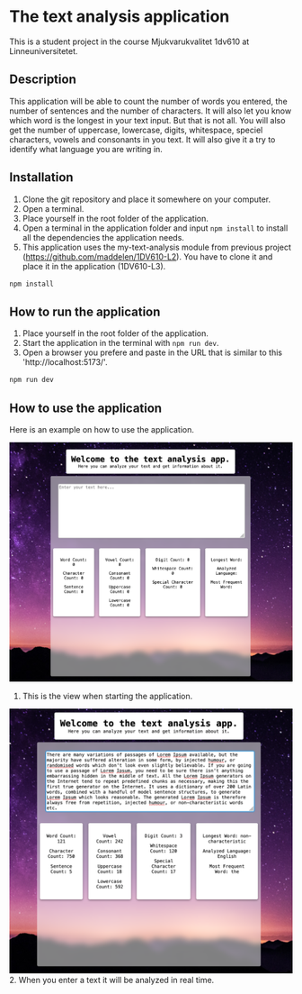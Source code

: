 # The text analysis application

This is a student project in the course Mjukvarukvalitet 1dv610 at Linneuniversitetet.

## Description
This application will be able to count the number of words you entered, the number of sentences and the number of characters. It will also let you know which word is the longest in your text input. But that is not all. You will also get the number of uppercase, lowercase, digits, whitespace, speciel characters, vowels and consonants in you text. It will also give it a try to identify what language you are writing in.

## Installation
1. Clone the git repository and place it somewhere on your computer.
2. Open a terminal.
3. Place yourself in the root folder of the application.
4. Open a terminal in the application folder and input ```npm install``` to install all the dependencies the application needs.
5. This application uses the my-text-analysis module from previous project (https://github.com/maddelen/1DV610-L2). You have to clone it and place it in the application (1DV610-L3).

```bash
npm install
```

## How to run the application
1. Place yourself in the root folder of the application.
2. Start the application in the terminal with ```npm run dev```.
3. Open a browser you prefere and paste in the URL that is similar to this 'http://localhost:5173/'.

```bash
npm run dev
```

## How to use the application

Here is an example on how to use the application.

![Start view](./src/images/start.png)
1. This is the view when starting the application.

![Analyzing text](./src/images/analyzing-text.png)
2. When you enter a text it will be analyzed in real time.
